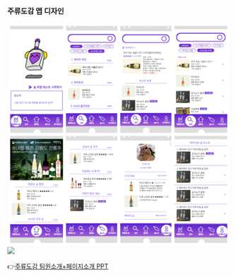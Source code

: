 ### 주류도감 앱 디자인 
![](./Image/기말고사UIUX앱디자인.jpg)  
![](https://seungyeon04.github.io/A_Study/대학1-2학기/Image/기말고사UIUX앱디자인.jpg)  

👉[주류도감 팀원소개+페이지소개 PPT](https://www.canva.com/design/DAGYxfRBEeM/pxsQLiEy1vfLHgA2oaqfUw/edit?utm_content=DAGYxfRBEeM&utm_campaign=designshare&utm_medium=link2&utm_source=sharebutton)  
